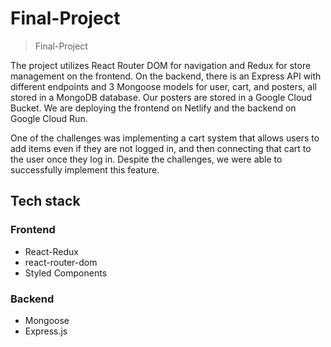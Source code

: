 # Final-Project

> Final-Project

The project utilizes React Router DOM for navigation and Redux for store management on the frontend. On the backend, there is an Express API with 
different endpoints and 3 Mongoose models for user, cart, and posters, all stored in a MongoDB database. Our posters are stored in a Google Cloud Bucket. We are deploying the frontend on Netlify and the backend on Google Cloud Run. 

One of the challenges was implementing a cart system that allows users to add items even if they are not logged in, and then connecting that cart to the user once they log in. Despite the challenges, we were able to successfully implement this feature. 


## Tech stack

### Frontend

- React-Redux
- react-router-dom
- Styled Components

### Backend

- Mongoose
- Express.js

